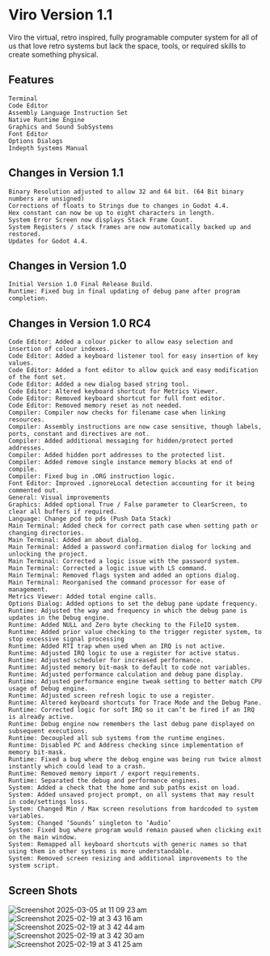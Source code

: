 # Viro Version 1.1

Viro the virtual, retro inspired, fully programable computer system for all of us that love retro systems but lack the space, tools, or required skills to create something physical.

## Features
    Terminal
    Code Editor
    Assembly Language Instruction Set
    Native Runtime Engine
    Graphics and Sound SubSystems
    Font Editor
    Options Dialogs
    Indepth Systems Manual

## Changes in Version 1.1
    Binary Resolution adjusted to allow 32 and 64 bit. (64 Bit binary numbers are unsigned)
    Corrections of floats to Strings due to changes in Godot 4.4.
    Hex constant can now be up to eight characters in length.
    System Error Screen now displays Stack Frame Count.
    System Registers / stack frames are now automatically backed up and restored.
    Updates for Godot 4.4.

## Changes in Version 1.0
    Initial Version 1.0 Final Release Build.
    Runtime: Fixed bug in final updating of debug pane after program completion.

## Changes in Version 1.0 RC4
    Code Editor: Added a colour picker to allow easy selection and insertion of colour indexes.
    Code Editor: Added a keyboard listener tool for easy insertion of key values.
    Code Editor: Added a font editor to allow quick and easy modification of the font set.
    Code Editor: Added a new dialog based string tool.
    Code Editor: Altered keyboard shortcut for Metrics Viewer.
    Code Editor: Removed keyboard shortcut for full font editor.
    Code Editor: Removed memory reset as not needed.
    Compiler: Compiler now checks for filename case when linking resources.
    Compiler: Assembly instructions are now case sensitive, though labels, ports, constant and directives are not.
    Compiler: Added additional messaging for hidden/protect ported addresses.
    Compiler: Added hidden port addresses to the protected list.
    Compiler: Added remove single instance memory blocks at end of compile.
    Compiler: Fixed bug in .ORG instruction logic.
    Font Editor: Improved .ignoreLocal detection accounting for it being commented out.
    General: Visual improvements
    Graphics: Added optional True / False parameter to ClearScreen, to clear all buffers if required.
    Language: Change pcd to pds (Push Data Stack)
    Main Terminal: Added check for correct path case when setting path or changing directories.
    Main Terminal: Added an about dialog.
    Main Terminal: Added a password confirmation dialog for locking and unlocking the project.
    Main Terminal: Corrected a logic issue with the password system.
    Main Terminal: Corrected a logic issue with LS command.
    Main Terminal: Removed flags system and added an options dialog.
    Main Terminal: Reorganised the command processor for ease of management.
    Metrics Viewer: Added total engine calls.
    Options Dialog: Added options to set the debug pane update frequency.
    Runtime: Adjusted the way and frequency in which the debug pane is updates in the Debug engine.
    Runtime: Added NULL and Zero byte checking to the FileIO system.
    Runtime: Added prior value checking to the trigger register system, to stop excessive signal processing
    Runtime: Added RTI trap when used when an IRQ is not active.
    Runtime: Adjusted IRQ logic to use a register for active status.
    Runtime: Adjusted scheduler for increased performance.
    Runtime: Adjusted memory bit-mask to default to code not variables.
    Runtime: Adjusted performance calculation and debug pane display.
    Runtime: Adjusted performance engine tweak setting to better match CPU usage of Debug engine.
    Runtime: Adjusted screen refresh logic to use a register.
    Runtime: Altered keyboard shortcuts for Trace Mode and the Debug Pane.
    Runtime: Corrected logic for soft IRQ so it can’t be fired if an IRQ is already active.
    Runtime: Debug engine now remembers the last debug pane displayed on subsequent executions.
    Runtime: Decoupled all sub systems from the runtime engines.
    Runtime: Disabled PC and Address checking since implementation of memory bit-mask.
    Runtime: Fixed a bug where the debug engine was being run twice almost instantly which could lead to a crash.
    Runtime: Removed memory import / export requirements.
    Runtime: Separated the debug and performance engines.
    System: Added a check that the home and sub paths exist on load.
    System: Added unsaved project prompt, on all systems that may result in code/settings loss.
    System: Changed Min / Max screen resolutions from hardcoded to system variables.
    System: Changed ‘Sounds’ singleton to ‘Audio’
    System: Fixed bug where program would remain paused when clicking exit on the main window.
    System: Remapped all keyboard shortcuts with generic names so that using them in other systems is more understandable.
    System: Removed screen resizing and additional improvements to the system script.

## Screen Shots
![Screenshot 2025-03-05 at 11 09 23 am](https://github.com/user-attachments/assets/00ca6d61-1eb7-4eb2-8d61-83e4f2b8b079)<br>
![Screenshot 2025-02-19 at 3 43 16 am](https://github.com/user-attachments/assets/31311d96-6b2b-4907-9907-eb84ceedabc5)<br>
![Screenshot 2025-02-19 at 3 42 44 am](https://github.com/user-attachments/assets/47083fc3-89fd-4176-88c6-cf999bd0aa6d)<br>
![Screenshot 2025-02-19 at 3 42 30 am](https://github.com/user-attachments/assets/808b60ad-9ea7-4a61-a7d4-45030517b284)<br>
![Screenshot 2025-02-19 at 3 41 25 am](https://github.com/user-attachments/assets/7d9715e2-be41-4369-bd71-c40543099409)



